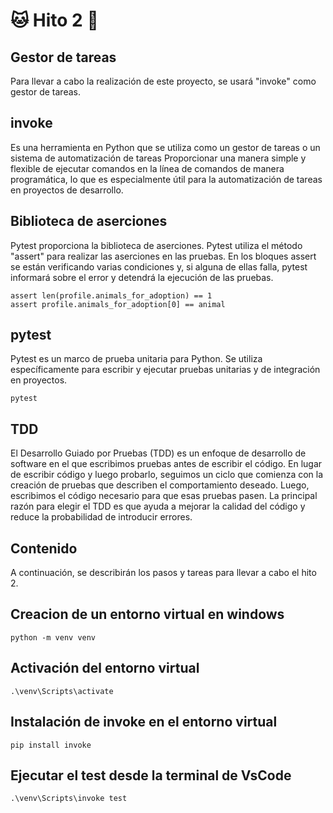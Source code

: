 # :cat: Hito 2 :dog:

## Gestor de tareas

Para llevar a cabo la realización de este proyecto, se usará "invoke" como gestor de tareas.  

## invoke

Es una herramienta en Python que se utiliza como un gestor de tareas o un sistema de automatización de tareas Proporcionar una manera simple y flexible de ejecutar comandos en la línea de comandos de manera programática, lo que es especialmente útil para la automatización de tareas en proyectos de desarrollo.

## Biblioteca de aserciones

Pytest proporciona la biblioteca de aserciones. Pytest utiliza el método "assert" para realizar las aserciones en las pruebas. En los bloques assert se están verificando varias condiciones y, si alguna de ellas falla, pytest informará sobre el error y detendrá la ejecución de las pruebas.

```
assert len(profile.animals_for_adoption) == 1
assert profile.animals_for_adoption[0] == animal
```

## pytest

Pytest es un marco de prueba unitaria para Python. Se utiliza específicamente para escribir y ejecutar pruebas unitarias y de integración en proyectos.

```
pytest
```

## TDD

El Desarrollo Guiado por Pruebas (TDD) es un enfoque de desarrollo de software en el que escribimos pruebas antes de escribir el código. En lugar de escribir código y luego probarlo, seguimos un ciclo que comienza con la creación de pruebas que describen el comportamiento deseado. Luego, escribimos el código necesario para que esas pruebas pasen. La principal razón para elegir el TDD es que ayuda a mejorar la calidad del código y reduce la probabilidad de introducir errores. 

## Contenido

A continuación, se describirán los pasos y tareas para llevar a cabo el hito 2.

## Creacion de un entorno virtual en windows

```text
python -m venv venv
```

## Activación del entorno virtual

```text
.\venv\Scripts\activate
```

## Instalación de invoke en el entorno virtual

```text
pip install invoke
```

## Ejecutar el test desde la terminal de VsCode

```text
.\venv\Scripts\invoke test
```
